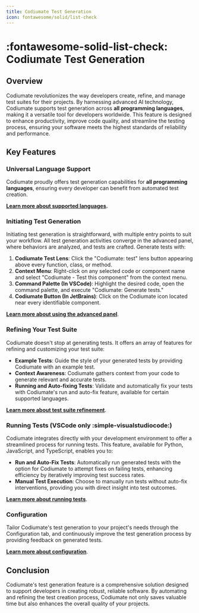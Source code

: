 ```yaml
---
title: Codiumate Test Generation
icon: fontawesome/solid/list-check
---
```


# :fontawesome-solid-list-check: Codiumate Test Generation 

## Overview
Codiumate revolutionizes the way developers create, refine, and manage test suites for their projects. By harnessing advanced AI technology, Codiumate supports test generation across **all programming languages**, making it a versatile tool for developers worldwide. This feature is designed to enhance productivity, improve code quality, and streamline the testing process, ensuring your software meets the highest standards of reliability and performance.

## Key Features

### Universal Language Support
Codiumate proudly offers test generation capabilities for **all programming languages**, ensuring every developer can benefit from automated test creation. 

**[Learn more about supported languages](./supported-languages.md).**

### Initiating Test Generation
Initiating test generation is straightforward, with multiple entry points to suit your workflow. All test generation activities converge in the advanced panel, where behaviors are analyzed, and tests are crafted.
Generate tests with:

1. **Codiumate Test Lens**: Click the "Codiumate: test" lens button appearing above every function, class, or method.
2. **Context Menu**: Right-click on any selected code or component name and select "Codiumate - Test this component" from the context menu.
3. **Command Palette (In VSCode)**: Highlight the desired code, open the command palette, and execute "Codiumate: Generate tests."
4. **Codiumate Button (In JetBrains)**: Click on the Codiumate icon located near every identifiable component.

**[Learn more about using the advanced panel](./how-to-use.md)**.

### Refining Your Test Suite

Codiumate doesn't stop at generating tests. It offers an array of features for refining and customizing your test suite:

- **Example Tests**: Guide the style of your generated tests by providing Codiumate with an example test.
- **Context Awareness**: Codiumate gathers context from your code to generate relevant and accurate tests.
- **Running and Auto-fixing Tests**: Validate and automatically fix your tests with Codiumate's run and auto-fix feature, available for certain supported languages.

**[Learn more about test suite refinement](./test-suite.md)**.

### Running Tests (VSCode only :simple-visualstudiocode:)
Codiumate integrates directly with your development environment to offer a streamlined process for running tests. This feature, available for Python, JavaScript, and TypeScript, enables you to:

- **Run and Auto-Fix Tests**: Automatically run generated tests with the option for Codiumate to attempt fixes on failing tests, enhancing efficiency by iteratively improving test success rates.
- **Manual Test Execution**: Choose to manually run tests without auto-fix interventions, providing you with direct insight into test outcomes.

**[Learn more about running tests](./running-tests.md)**.

### Configuration

Tailor Codiumate's test generation to your project's needs through the Configuration tab, and continuously improve the test generation process by providing feedback on generated tests.

**[Learn more about configuration](./configuration.md)**.

## Conclusion

Codiumate's test generation feature is a comprehensive solution designed to support developers in creating robust, reliable software. By automating and refining the test creation process, Codiumate not only saves valuable time but also enhances the overall quality of your projects.
